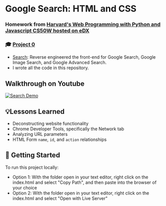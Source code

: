 # Google Search: HTML and CSS
### Homework from [Harvard's Web Programming with Python and Javascript CS50W hosted on eDX](https://www.edx.org/course/cs50s-web-programming-with-python-and-javascript)
### 🎓 [Project 0](https://cs50.harvard.edu/x/2020/psets/6/)
- [Search](https://cs50.harvard.edu/web/2020/projects/0/search/): Reverse engineered the front-end for Google Search, Google Image Search, and Google Advanced Search.
- I wrote all the code in this repository.

## Walkthrough on Youtube
[![Search Demo](https://img.youtube.com/vi/EmUotaFwmRc/0.jpg)](https://www.youtube.com/watch?v=EmUotaFwmRc)

## 💡Lessons Learned
- Deconstructing website functionality
- Chrome Developer Tools, specifically the Network tab
- Analyzing URL parameters
- HTML Form `name`, `id`, and `action` relationships

## 🚀 Getting Started
To run this project locally:
- Option 1: With the folder open in your text editor, right click on the index.html and select "Copy Path", and then paste into the browser of your choice
- Option 2: With the folder open in your text editor, right click on the index.html and select "Open with Live Server"
